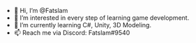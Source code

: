 - 👋 Hi, I’m @Fatslam
- 👀 I’m interested in every step of learning game development.
- 🌱 I’m currently learning C#, Unity, 3D Modeling.
- 📫 Reach me via Discord: Fatslam#9540

<!---
Fatslam/Fatslam is a ✨ special ✨ repository because its `README.md` (this file) appears on your GitHub profile.
You can click the Preview link to take a look at your changes.
--->
